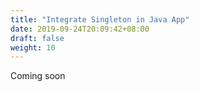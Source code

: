 ```yaml
---
title: "Integrate Singleton in Java App"
date: 2019-09-24T20:09:42+08:00
draft: false
weight: 10
---
```


Coming soon